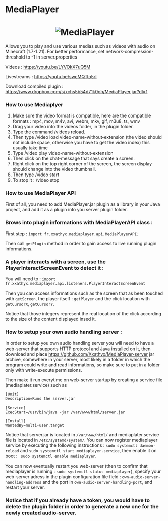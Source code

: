 # MediaPlayer

<h1 align="center">
  <img src="https://i.postimg.cc/gj8Pj7mb/icon.png" alt="MediaPlayer">
</h1>

Allows you to play and use various medias such as videos with audio on Minecraft (1.7-1.21).
For better performance, set network-compression-threshold to -1 in server.properties

Videos : https://youtu.be/LYVOkX7uQ5M

Livestreams : https://youtu.be/swcMQTto5rI


Download compiled plugin : https://www.dropbox.com/s/xchs5b54d71k0oh/MediaPlayer.jar?dl=1

### How to use Mediaplyer

1. Make sure the video format is compatible, here are the compatible formats : mp4, mov, m4v, avi, webm, mkv, gif, m3u8, ts, wmv
2. Drag your video into the videos folder, in the plugin folder.
3. Type the command /videos reload.
4. Then type /video load video-name-without-extension (the video should not include space, otherwise you have to get the video index) this usually take time
5. Type /video play video-name-without-extension
6. Then click on the chat-message that says create a screen.
7. Right click on the top right corner of the screen, the screen display should change into the video thumbnail.
8. Then type /video start
9. To stop it : /video stop

### How to use MediaPlayer API

First of all, you need to add MediaPlayer.jar plugin as a library in your Java project, and add it as a plugin
into you server plugin folder.

### Brows into plugin informations with MediaPlayerAPI class :

First step : ```import fr.xxathyx.mediaplayer.api.MediaPlayerAPI;```

Then call ```getPlugin``` method in order to gain access to live running plugin informations.

### A player interacts with a screen, use the PlayerInteractScreenEvent to detect it :

You will need to : ```import fr.xxathyx.mediaplayer.api.listeners.PlayerInteractScreenEvent```

Then you can access informations such as the screen that as been touched with ```getScreen```,
the player itself : ```getPlayer``` and the click location with ```getCursorX```, ```getCursorY```.

Notice that those integers represent the real location of the click according to the size of the content displayed insed it.


### How to setup your own audio handling server :

In order to setup you own audio handling server you will need to have a web-server that supports HTTP protocol and Java installed on it,
then download and place https://github.com/Xxathyx/MediaPlayer-server jar archive, somewhere in your server, most likely in a folder
in which the program could write and read informations, so make sure to put in a folder only with write-execute permissions.

Then make it run everytime on web-server startup by creating a service file (mediaplater.service) such as

```
[Unit]
Description=Runs the server.jar

[Service]
ExecStart=/usr/bin/java -jar /var/www/html/server.jar

[Install]
WantedBy=multi-user.target
```
Notice that server.jar is located in ```/var/www/html/``` and mediaplater.service file is located in ```/etc/systemd/system/```. You can now
register mediaplayer service by executing the following instructions : ```sudo systemctl daemon-reload``` and ```sudo systemctl start mediaplayer.service```,
then enable it on boot : ``` sudo systemctl enable mediaplayer```.

You can now eventually restart you web-server (then to confirm that mediaplayer is running : ```sudo systemctl status mediaplayer```), specify your web-server
adress in the plugin configuration file field : ```own-audio-server-handling-address``` and the port in ```own-audio-server-handling-port```, and restart your server.

### Notice that if you already have a token, you would have to delete the plugin folder in order to generate a new one for the newly created audio-server.
